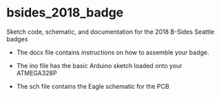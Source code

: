 # bsides_2018_badge
Sketch code, schematic, and documentation for the 2018 B-Sides Seattle badges

- The docx file contains instructions on how to assemble your badge.

- The ino file has the basic Arduino sketch loaded onto your ATMEGA328P

- The sch file contains the Eagle schematic for the PCB
